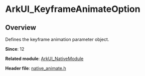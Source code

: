 # ArkUI_KeyframeAnimateOption

## Overview

Defines the keyframe animation parameter object.

**Since**: 12

**Related module**: [ArkUI_NativeModule](capi-arkui-nativemodule.md)

**Header file**: [native_animate.h](capi-native-animate-h.md)

